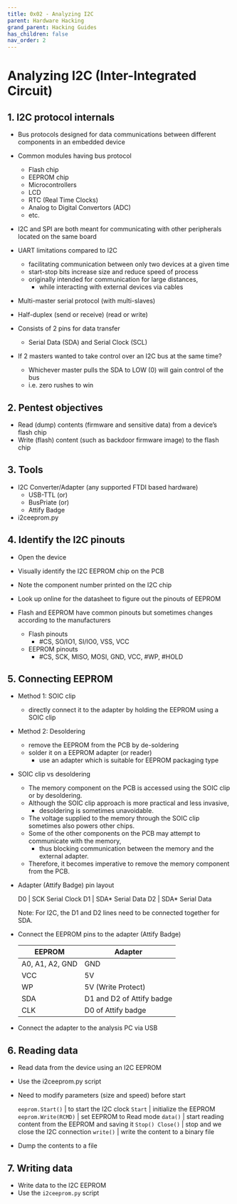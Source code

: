 ```yaml
---
title: 0x02 - Analyzing I2C
parent: Hardware Hacking
grand_parent: Hacking Guides
has_children: false
nav_order: 2
---
```


# Analyzing I2C (Inter-Integrated Circuit)

## 1. I2C protocol internals
* Bus protocols designed for data communications between different components in an embedded device
* Common modules having bus protocol
  * Flash chip
  * EEPROM chip
  * Microcontrollers
  * LCD
  * RTC (Real Time Clocks)
  * Analog to Digital Convertors (ADC)
  * etc.
* I2C and SPI are both meant for communicating with other peripherals located on the same board
* UART limitations compared to I2C
  * facilitating communication between only two devices at a given time
  * start-stop bits increase size and reduce speed of process
  * originally intended for communication for large distances, 
    * while interacting with external devices via cables
  
* Multi-master serial protocol (with multi-slaves)
* Half-duplex (send or receive) (read or write)
* Consists of 2 pins for data transfer
  * Serial Data (SDA) and Serial Clock (SCL)
* If 2 masters wanted to take control over an I2C bus at the same time?
  * Whichever master pulls the SDA to LOW (0) will gain control of the bus
  * i.e. zero rushes to win

## 2. Pentest objectives
  * Read (dump) contents (firmware and sensitive data) from a device’s flash chip
  * Write (flash) content (such as backdoor firmware image) to the flash chip
  
## 3. Tools
  * I2C Converter/Adapter (any supported FTDI based hardware)
    * USB-TTL (or)
    * BusPriate (or)
    * Attify Badge
  * i2ceeprom.py

## 4. Identify the I2C pinouts
  * Open the device
  * Visually identify the I2C EEPROM chip on the PCB
  * Note the component number printed on the I2C chip
  * Look up online for the datasheet to figure out the pinouts of EEPROM
  
  * Flash and EEPROM have common pinouts but sometimes changes according to the manufacturers
    * Flash pinouts
      * #CS, SO/IO1, SI/IO0, VSS, VCC
    * EEPROM pinouts
      * #CS, SCK, MISO, MOSI, GND, VCC, #WP, #HOLD
  
## 5. Connecting EEPROM
  * Method 1: SOIC clip
    * directly connect it to the adapter by holding the EEPROM using a SOIC clip
  * Method 2: Desoldering
    * remove the EEPROM from the PCB by de-soldering
    * solder it on a EEPROM adapter (or reader)
      * use an adapter which is suitable for EEPROM packaging type
  * SOIC clip vs desoldering
    * The memory component on the PCB is accessed using the SOIC clip or by desoldering.
    * Although the SOIC clip approach is more practical and less invasive, 
      * desoldering is sometimes unavoidable.
    * The voltage supplied to the memory through the SOIC clip sometimes also powers other chips.
    * Some of the other components on the PCB may attempt to communicate with the memory, 
      * thus blocking communication between the memory and the external adapter.
    * Therefore, it becomes imperative to remove the memory component from the PCB.
  
  * Adapter (Attify Badge) pin layout
  
    D0  | SCK Serial Clock
    D1  | SDA* Serial Data
    D2  | SDA* Serial Data

    Note: For I2C, the D1 and D2 lines need to be connected together for SDA. 
  
  * Connect the EEPROM pins to the adapter (Attify Badge)

    EEPROM  | Adapter
    --------|--------
    A0, A1, A2, GND  |  GND
    VCC   | 5V 
    WP    | 5V (Write Protect)
    SDA   | D1 and D2 of Attify badge
    CLK   | D0 of Attify badge
    
  * Connect the adapter to the analysis PC via USB
    
## 6. Reading data
  * Read data from the device using an I2C EEPROM
  * Use the i2ceeprom.py script
  * Need to modify parameters (size and speed) before start

    `eeprom.Start()`  | to start the I2C clock
    `Start`  | initialize the EEPROM
    `eeprom.Write(RCMD)`  | set EEPROM to Read mode
    `data()`  | start reading content from the EEPROM and saving it
    `Stop() Close()`  | stop and we close the I2C connection
    `write()`  | write the content to a binary file
  
  * Dump the contents to a file
  
## 7. Writing data
  * Write data to the I2C EEPROM
  * Use the `i2ceeprom.py` script

